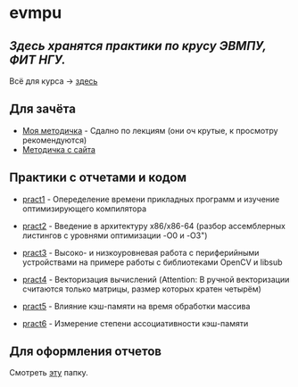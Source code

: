 # evmpu
## _Здесь хранятся практики по крусу ЭВМПУ, ФИТ НГУ._
Всё для курса -> [здесь](https://ssd.sscc.ru/ru/chair/nsu/computer-and-peripherals)

## Для зачёта ##
- [Моя методичка](https://github.com/DaryaEvd/evmpu/blob/main/exam/%D0%B7%D0%B0%D1%87%D0%B5%D1%82%20%D0%AD%D0%92%D0%9C%D0%9F%D0%A3.pdf) - Сдално по лекциям (они оч крутые, к просмотру рекомендуются)
- [Методичка с сайта](https://github.com/DaryaEvd/evmpu/blob/main/exam/%D0%BC%D0%B5%D1%82%D0%BE%D0%B4%D0%B8%D1%87%D0%BA%D0%B0%20%D0%BF%D0%BE%20%D0%AD%D0%92%D0%9C%D0%9F%D0%A3.pdf) 

## Практики с отчетами и кодом ##
- [pract1](https://github.com/DaryaEvd/evmpu/tree/main/pract1) - Опеределение времени прикладных программ и изучение оптимизирующего компилятора

- [pract2](https://github.com/DaryaEvd/evmpu/tree/main/pract2) - Введение в архитектуру x86/x86-64 (разбор ассемблерных листингов с уровнями оптимизации -O0 и -O3")

- [pract3](https://github.com/DaryaEvd/evmpu/tree/main/pract3) - Высоко- и низкоуровневая работа с периферийными устройствами на примере работы с библиотеками OpenCV и libsub

- [pract4](https://github.com/DaryaEvd/evmpu/tree/main/pract4) - Векторизация вычислений (Attention: В ручной векторизации считаются только матрицы, размер которых кратен четырём)

- [pract5](https://github.com/DaryaEvd/evmpu/tree/main/pract5) - Влияние кэш-памяти на время обработки массива

- [pract6](https://github.com/DaryaEvd/evmpu/tree/main/pract6) - Измерение степени ассоциативности кэш-памяти

## Для оформления отчетов ##
Смотреть [эту](https://github.com/DaryaEvd/evmpu/tree/main/stuff) папку.

